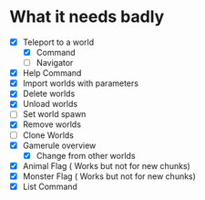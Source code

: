 # What it needs badly

- [X] Teleport to a world
  - [X] Command
  - [ ] Navigator
- [X] Help Command
- [X] Import worlds with parameters
- [X] Delete worlds
- [X] Unload worlds
- [ ] Set world spawn
- [X] Remove worlds
- [ ] Clone Worlds
- [X] Gamerule overview
  - [X] Change from other worlds
- [X] Animal Flag ( Works but not for new chunks)
- [X] Monster Flag ( Works but not for new chunks)
- [X] List Command